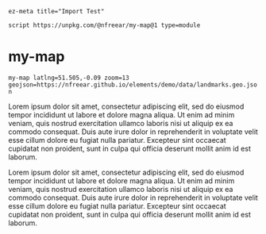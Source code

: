 `ez-meta title="Import Test"`

`script https://unpkg.com/@nfreear/my-map@1 type=module`

# my-map

<my-map latlng="51.505,-0.09" zoom="13" geojson="https://nfreear.github.io/elements/demo/data/landmarks.geo.json">
  <marker latlng="51.505, -0.09" hidden>Hello, I'm a popup!</marker>
</my-map>

`my-map latlng=51.505,-0.09 zoom=13 geojson=https://nfreear.github.io/elements/demo/data/landmarks.geo.json`

Lorem ipsum dolor sit amet, consectetur adipiscing elit, sed do eiusmod tempor incididunt ut labore et dolore magna aliqua. Ut enim ad minim veniam, quis nostrud exercitation ullamco laboris nisi ut aliquip ex ea commodo consequat. Duis aute irure dolor in reprehenderit in voluptate velit esse cillum dolore eu fugiat nulla pariatur. Excepteur sint occaecat cupidatat non proident, sunt in culpa qui officia deserunt mollit anim id est laborum.

Lorem ipsum dolor sit amet, consectetur adipiscing elit, sed do eiusmod tempor incididunt ut labore et dolore magna aliqua. Ut enim ad minim veniam, quis nostrud exercitation ullamco laboris nisi ut aliquip ex ea commodo consequat. Duis aute irure dolor in reprehenderit in voluptate velit esse cillum dolore eu fugiat nulla pariatur. Excepteur sint occaecat cupidatat non proident, sunt in culpa qui officia deserunt mollit anim id est laborum.
